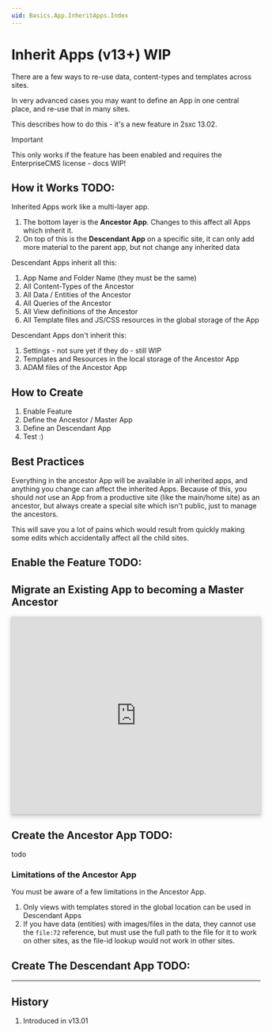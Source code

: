 ```yaml
---
uid: Basics.App.InheritApps.Index
---
```


# Inherit Apps (v13+) WIP

There are a few ways to re-use data, content-types and templates across sites. 

In very advanced cases you may want to define an App in one central place, and re-use that in many sites. 

This describes how to do this - it's a new feature in 2sxc 13.02.

> [!IMPORTANT]
> This only works if the feature has been enabled and requires the EnterpriseCMS license - docs WIP!


## How it Works TODO:

Inherited Apps work like a multi-layer app. 

1. The bottom layer is the **Ancestor App**. Changes to this affect all Apps which inherit it.
1. On top of this is the **Descendant App** on a specific site, it can only add more material to the parent app, but not change any inherited data

Descendant Apps inherit all this:

1. App Name and Folder Name (they must be the same)
1. All Content-Types of the Ancestor
1. All Data / Entities of the Ancestor
1. All Queries of the Ancestor
1. All View definitions of the Ancestor
1. All Template files and JS/CSS resources in the global storage of the App

Descendant Apps don't inherit this:

1. Settings - not sure yet if they do - still WIP
1. Templates and Resources in the local storage of the Ancestor App
1. ADAM files of the Ancestor App

## How to Create

1. Enable Feature
1. Define the Ancestor / Master App
1. Define an Descendant App
1. Test :)

## Best Practices

Everything in the ancestor App will be available in all inherited apps, and anything you change can affect the inherited Apps. 
Because of this, you should _not_ use an App from a productive site (like the main/home site) as an ancestor, 
but always create a special site which isn't public, just to manage the ancestors. 

This will save you a lot of pains which would result from quickly making some edits which accidentally affect all the child sites. 

## Enable the Feature TODO:

## Migrate an Existing App to becoming a Master Ancestor

<iframe src="https://azing.org/2sxc/r/qRgoIOv0?embed=1" width="100%" height="400" frameborder="0" allowfullscreen style="box-shadow: 0 1px 3px rgba(60,64,67,.3), 0 4px 8px 3px rgba(60,64,67,.15)"></iframe>

## Create the Ancestor App TODO:

todo

### Limitations of the Ancestor App

You must be aware of a few limitations in the Ancestor App.

1. Only views with templates stored in the global location can be used in Descendant Apps
1. If you have data (entities) with images/files in the data, they cannot use the `file:72` reference, 
but must use the full path to the file for it to work on other sites, as the file-id lookup would not work in other sites.

## Create The Descendant App TODO: 



---

## History

1. Introduced in v13.01